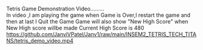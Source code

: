 Tetris Game Demonstration Video.........</br>
In video ,I am playing the game when Game is Over,I restart the game and then at last I Quit the Game
Game will also show "New High Score" when New High score willbe made
Current High Score is 480
https://github.com/JanviVPatel/Janv1/raw/main/INSEM2_TETRIS_TECH_TITANS/tetris_demo_video.mp4
